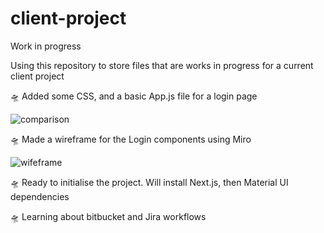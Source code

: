 # client-project
Work in progress

Using this repository to store files that are works in progress for a current client project

🛸 Added some CSS, and a basic App.js file for a login page

![comparison](https://user-images.githubusercontent.com/91314936/156920915-9f2764c9-2b66-411b-8c4a-b4c918b370c4.JPG)



🛸 Made a wireframe for the Login components using Miro


![wifeframe](https://user-images.githubusercontent.com/91314936/156920792-1a0a5806-fc12-4e01-a882-f509eef5aaf0.JPG)

🛸 Ready to initialise the project. Will install Next.js, then Material UI dependencies

🛸 Learning about bitbucket and Jira workflows


